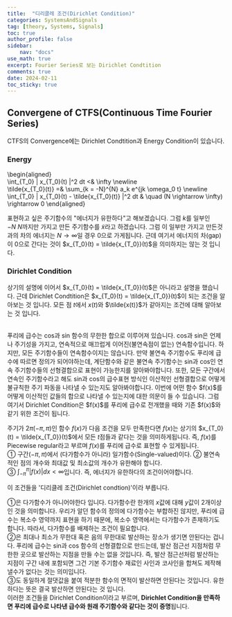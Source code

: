 ```yaml
---
title:  "디리클레 조건(Dirichlet Condition)"
categories: SystemsAndSignals
tag: [theory, Systems, Signals]
toc: true
author_profile: false
sidebar:
    nav: "docs"
use_math: true
excerpt: Fourier Series로 보는 Dirichlet Condtition
comments: true
date: 2024-02-11
toc_sticky: true
---
```


## Convergene of CTFS(Continuous Time Fourier Series)
CTFS의 Convergence에는 Dirichlet Condtition과 Energy Condition이 있습니다. 

### Energy
\begin{aligned}    
\int_{T_0} | x_{T_0}(t) |^2 dt <& \infty \newline   
\tilde{x_{T_0}(t)} =& \sum_{k = -N}^{N} a_k e^{jk \omega_0 t} \newline   
\int_{T_0} | x_{T_0}(t) - \tilde{x_{T_0}(t)} |^2 dt & \quad (N \rightarrow \infty) \rightarrow 0 
\end{aligned}  

표현하고 싶은 주기함수의 "에너지가 유한하다"고 해보겠습니다. 그럼 $k$를 일부인 $-N ~ N$까지만 가지고 만든 주기함수를 $\tilde{x}$라고 하겠습니다. 그럼 이 일부만 가지고 만든것과의 차의 에너지는 $N \rightarrow \infty$일 경우 0으로 가게됩니다. 근데 여기서 에너지의 차(gap)이 0으로 간다는 것이 $x_{T_0}(t) = \tilde{x_{T_0}}(t)$을 의미하지는 않는 것 입니다.    

### Dirichlet Condition
상기의 설명에 이어서 $x_{T_0}(t) = \tilde{x_{T_0}}(t)$은 아니라고 설명을 했습니다. 근데 Dirichlet Condtition은 $x_{T_0}(t) = \tilde{x_{T_0}}(t)$이 되는 조건을 알아보는 것 입니다. 모든 점 $t$에서 $x(t)$와 $\tilde{x(t)}$가 같아지는 조건에 대해 알아보는 것 입니다. 

<br>
푸리에 급수는 cos과 sin 함수의 무한한 합으로 이루어져 있습니다. cos과 sin은 언제나 주기성을 가지고, 연속적으로 매끄럽게 이어진(불연속점이 없는) 연속함수입니다. 하지만, 모든 주기함수들이 연속함수이지는 않습니다. 만약 불연속 주기함수도 푸리에 급수에 따르면 정의가 되어야하는데, 계단함수와 같은 불연속 주기함수는 sin과 cos인 연속 주기함수들의 선형결합으로 표현이 가능한지를 알아봐야합니다. 또한, 모든 구간에서 연속인 주기함수라고 해도 sin과 cos의 급수표현 방식인 이산적인 선형결합으로 어떻게 불규칙한 주기 파동을 나타낼 수 있는지도 알아봐야합니다.    
이번에 어떤 함수 $f(x)$를 어떻게 이산적인 값들의 합으로 나타낼 수 있는지에 대한 의문이 들 수 있습니다. 그럼 여기서 Dirichlet Condition은 $f(x)$를 푸리에 급수로 전개했을 때와 기존 $f(x)$와 같기 위한 조건이 됩니다.    

주기가 $2\pi(-\pi, \pi)$인 함수 $f(x)$가 다음 조건을 모두 만족한다면 $f(x)$는 상기의 $x_{T_0}(t) = \tilde{x_{T_0}}(t)$에서 모든 $t$점들과 같다는 것을 의미하게됩니다. 즉, $f(x)$를 Piecewise regular라고 부르며 $f(x)$를 푸리에 급수로 표현할 수 있게됩니다.    
① 구간$(-\pi, \pi)$에서 (다가함수가 아니라) 일가함수(Single-valued)이다.
② 불연속적인 점의 개수와 최대값 및 최소값의 개수가 유한해야 합니다.    
③ $\int_{-\pi}^{\pi} | f(x) | dx < \infty$입니다. 즉, 에너지가 유한하다의 조건이어야합니다.   

이 조건들을 '디리클레 조건(Dirichlet condtion)'이라 부릅니다.
<br>

①은 다가함수가 아니어야한다 입니다. 다가함수란 한개의 $x$값에 대해 $y$값이 2개이상인 것을 의미합니다. 우리가 알던 함수의 정의에 다가함수는 부합하진 않지만, 푸리에 급수는 복소수 영약까지 표현을 하기 때문에, 복소수 영역에서는 다가함수가 존재하기도 합니다. 따라서, 다가함수를 배제하는 조건이 필요합니다.    
②은 최대나 최소가 무한대 혹은 음의 무한대로 발산하는 장소가 생기면 안된다는 겁니다. 푸리에 급수는 sin과 cos 함수의 선형결합으로 만드는데, 발산 점근선 지점처럼 무한한 곳으로 발산하는 지점을 만들 수는 없을 것입니다. 즉, 발산 점근선처럼 발산하는 지점이 구간 내에 포함되면 그건 기본 주기함수 재료인 사인과 코사인을 합쳐도 제작해낼수가 없다는 것는 의미입니다.   
③도 동일하게 절댓값을 붙여 적분한 함수의 면적이 발산하면 안된다는 것입니다. 유한하다는 뜻은 결국 발산하면 안된다는 것 입니다.   
이러한 조건들을 Dirichlet Condition이라고 부르며, **Dirichlet Condition을 만족하면 푸리에 급수로 나타낸 급수와 원래 주기함수와 같다는 것이 증명**됩니다.